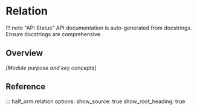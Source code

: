 # Relation

<!-- TODO: Module overview -->
<!-- TODO: Key concepts -->
<!-- TODO: Usage patterns -->

!!! note "API Status"
    API documentation is auto-generated from docstrings. Ensure docstrings are comprehensive.

## Overview

*[Module purpose and key concepts]*

## Reference

::: half_orm.relation
    options:
      show_source: true
      show_root_heading: true
